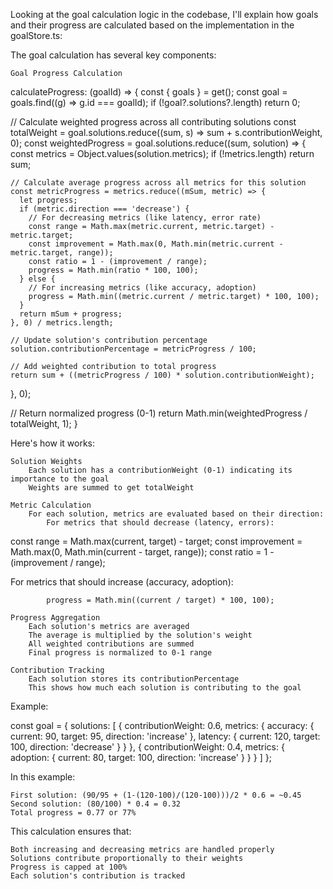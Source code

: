 Looking at the goal calculation logic in the codebase, I'll explain how goals and their progress are calculated based on the implementation in the goalStore.ts:

The goal calculation has several key components:

    Goal Progress Calculation

calculateProgress: (goalId) => {
  const { goals } = get();
  const goal = goals.find((g) => g.id === goalId);
  if (!goal?.solutions?.length) return 0;

  // Calculate weighted progress across all contributing solutions
  const totalWeight = goal.solutions.reduce((sum, s) => sum + s.contributionWeight, 0);
  const weightedProgress = goal.solutions.reduce((sum, solution) => {
    const metrics = Object.values(solution.metrics);
    if (!metrics.length) return sum;

    // Calculate average progress across all metrics for this solution
    const metricProgress = metrics.reduce((mSum, metric) => {            
      let progress;            
      if (metric.direction === 'decrease') {
        // For decreasing metrics (like latency, error rate)
        const range = Math.max(metric.current, metric.target) - metric.target;
        const improvement = Math.max(0, Math.min(metric.current - metric.target, range));
        const ratio = 1 - (improvement / range);
        progress = Math.min(ratio * 100, 100);
      } else {
        // For increasing metrics (like accuracy, adoption)
        progress = Math.min((metric.current / metric.target) * 100, 100);
      }
      return mSum + progress;
    }, 0) / metrics.length;

    // Update solution's contribution percentage
    solution.contributionPercentage = metricProgress / 100;
    
    // Add weighted contribution to total progress
    return sum + ((metricProgress / 100) * solution.contributionWeight);
  }, 0);

  // Return normalized progress (0-1)
  return Math.min(weightedProgress / totalWeight, 1);
}

Here's how it works:

    Solution Weights
        Each solution has a contributionWeight (0-1) indicating its importance to the goal
        Weights are summed to get totalWeight

    Metric Calculation
        For each solution, metrics are evaluated based on their direction:
            For metrics that should decrease (latency, errors):

const range = Math.max(current, target) - target;
const improvement = Math.max(0, Math.min(current - target, range));
const ratio = 1 - (improvement / range);

For metrics that should increase (accuracy, adoption):

            progress = Math.min((current / target) * 100, 100);

    Progress Aggregation
        Each solution's metrics are averaged
        The average is multiplied by the solution's weight
        All weighted contributions are summed
        Final progress is normalized to 0-1 range

    Contribution Tracking
        Each solution stores its contributionPercentage
        This shows how much each solution is contributing to the goal

Example:

const goal = {
  solutions: [
    {
      contributionWeight: 0.6,
      metrics: {
        accuracy: { current: 90, target: 95, direction: 'increase' },
        latency: { current: 120, target: 100, direction: 'decrease' }
      }
    },
    {
      contributionWeight: 0.4,
      metrics: {
        adoption: { current: 80, target: 100, direction: 'increase' }
      }
    }
  ]
};

In this example:

    First solution: (90/95 + (1-(120-100)/(120-100)))/2 * 0.6 = ~0.45
    Second solution: (80/100) * 0.4 = 0.32
    Total progress = 0.77 or 77%

This calculation ensures that:

    Both increasing and decreasing metrics are handled properly
    Solutions contribute proportionally to their weights
    Progress is capped at 100%
    Each solution's contribution is tracked
